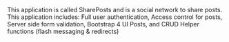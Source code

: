 This application is called SharePosts and is a social network to share posts. This application includes: Full user authentication, Access control for posts, Server side form validation, Bootstrap 4 UI Posts, and CRUD Helper functions (flash messaging & redirects)
